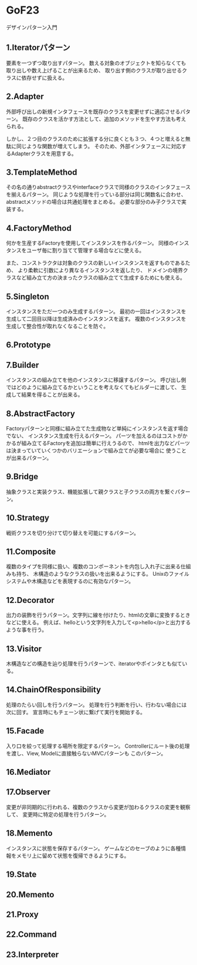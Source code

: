 # GoF23
デザインパターン入門

## 1.Iteratorパターン
要素を一つずつ取り出すパターン。
数える対象のオブジェクトを知らなくても取り出しや数え上げることが出来るため、
取り出す側のクラスが取り出せるクラスに依存せずに扱える。

## 2.Adapter
外部呼び出しの新規インタフェースを既存のクラスを変更せずに適応させるパターン。
既存のクラスを活かす方法として、追加のメソッドを生やす方法も考えられる。

しかし、２つ目のクラスのために拡張する分に良くとも３つ、４つと増えると無駄に同じような関数が増えてしまう。
そのため、外部インタフェースに対応するAdapterクラスを用意する。

## 3.TemplateMethod
その名の通りabstractクラスやinterfaceクラスで同様のクラスのインタフェースを揃えるパターン。
同じような処理を行っている部分は同じ関数名に合わせ、abstractメソッドの場合は共通処理をまとめる。
必要な部分のみ子クラスで実装する。

## 4.FactoryMethod
何かを生産するFactoryを使用してインスタンスを作るパターン。
同様のインスタンスをユーザ毎に割り当てて管理する場合などに使える。

また、コンストラクタは対象のクラスの新しいインスタンスを返すものであるため、
より柔軟に引数により異なるインスタンスを返したり、
ドメインの境界クラスなど組み立て方の決まったクラスの組み立てて生成するためにも使える。

## 5.Singleton
インスタンスをただ一つのみ生成するパターン。
最初の一回はインスタンスを生成して二回目以降は生成済みのインスタンスを返す。
複数のインスタンスを生成して整合性が取れなくなることを防ぐ。

## 6.Prototype

## 7.Builder
インスタンスの組み立てを他のインスタンスに移譲するパターン。
呼び出し側ではどのように組み立てるかということを考えなくてもビルダーに渡して、
生成して結果を得ることが出来る。

## 8.AbstractFactory
Factoryパターンと同様に組み立てた生成物など単純にインスタンスを返す場合でない、
インスタンス生成を行えるパターン。
パーツを加えるのはコストがかかるが組み立てるFactoryを追加は簡単に行えうるので、
htmlを出力などパーツは決まっていていくつかのバリエーションで組み立てが必要な場合に
使うことが出来るパターン。

## 9.Bridge
抽象クラスと実装クラス、機能拡張して親クラスと子クラスの両方を繋ぐパターン。

## 10.Strategy
戦術クラスを切り分けて切り替えを可能にするパターン。

## 11.Composite
複数のタイプを同様に扱い、複数のコンポーネントを内包し入れ子に出来る仕組みも持ち、
木構造のようなクラスの扱いを出来るようにする。
Unixのファイルシステムや木構造などを表現するのに有効なパターン。

## 12.Decorator
出力の装飾を行うパターン。文字列に線を付けたり、htmlの文章に変換するときなどに使える。
例えば、helloという文字列を入力して\<p>hello\</p>と出力するような事を行う。

## 13.Visitor
木構造などの構造を辿り処理を行うパターンで、iteratorやポインタとも似ている。

## 14.ChainOfResponsibility
処理のたらい回しを行うパターン。
処理を行う判断を行い、行わない場合には次に回す。
宣言時にもチェーン状に繋げて実行を開始する。

## 15.Facade
入り口を絞って処理する場所を限定するパターン。
Controllerにルート後の処理を渡し、View, Modelに直接触らないMVCパターンも
このパターン。

## 16.Mediator

## 17.Observer
変更が非同期的に行われる、複数のクラスから変更が加わるクラスの変更を観察して、
変更時に特定の処理を行うパターン。

## 18.Memento
インスタンスに状態を保存するパターン。
ゲームなどのセーブのように各種情報をメモリ上に留めて状態を復帰できるようにする。

## 19.State

## 20.Memento

## 21.Proxy

## 22.Command

## 23.Interpreter